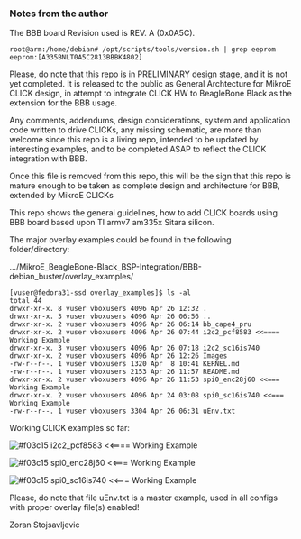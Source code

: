 ### Notes from the author

The BBB board Revision used is REV. A (0x0A5C).

	root@arm:/home/debian# /opt/scripts/tools/version.sh | grep eeprom
	eeprom:[A335BNLT0A5C2813BBBK4802]

Please, do note that this repo is in PRELIMINARY design stage, and it is not yet completed. It is released to the
public as General Archtecture for MikroE CLICK design, in attempt to integrate CLICK HW to BeagleBone Black as the
extension for the BBB usage.

Any comments, addendums, design considerations, system and application code written to drive CLICKs, any missing
schematic, are more than welcome since this repo is a living repo, intended to be updated by interesting examples,
and to be completed ASAP to reflect the CLICK integration with BBB.

Once this file is removed from this repo, this will be the sign that this repo is mature enough to be taken as
complete design and architecture for BBB, extended by MikroE CLICKs

This repo shows the general guidelines, how to add CLICK boards using BBB board based upon TI armv7 am335x Sitara
silicon.

The major overlay examples could be found in the following folder/directory:

.../MikroE_BeagleBone-Black_BSP-Integration/BBB-debian_buster/overlay_examples/

	[vuser@fedora31-ssd overlay_examples]$ ls -al
	total 44
	drwxr-xr-x. 8 vuser vboxusers 4096 Apr 26 12:32 .
	drwxr-xr-x. 3 vuser vboxusers 4096 Apr 26 06:56 ..
	drwxr-xr-x. 2 vuser vboxusers 4096 Apr 26 06:14 bb_cape4_pru
	drwxr-xr-x. 2 vuser vboxusers 4096 Apr 26 07:44 i2c2_pcf8583 <<==== Working Example
	drwxr-xr-x. 3 vuser vboxusers 4096 Apr 26 07:18 i2c2_sc16is740
	drwxr-xr-x. 2 vuser vboxusers 4096 Apr 26 12:26 Images
	-rw-r--r--. 1 vuser vboxusers 1320 Apr  8 10:41 KERNEL.md
	-rw-r--r--. 1 vuser vboxusers 2153 Apr 26 11:57 README.md
	drwxr-xr-x. 2 vuser vboxusers 4096 Apr 26 11:53 spi0_enc28j60 <<=== Working Example
	drwxr-xr-x. 2 vuser vboxusers 4096 Apr 24 03:08 spi0_sc16is740 <<=== Working Example
	-rw-r--r--. 1 vuser vboxusers 3304 Apr 26 06:31 uEnv.txt

Working CLICK examples so far:

![#f03c15](https://via.placeholder.com/15/f03c15/000000?text=+) i2c2_pcf8583 <<==== Working Example

![#f03c15](https://via.placeholder.com/15/f03c15/000000?text=+) spi0_enc28j60 <<=== Working Example

![#f03c15](https://via.placeholder.com/15/f03c15/000000?text=+) spi0_sc16is740 <<=== Working Example

Please, do note that file uEnv.txt is a master example, used in all configs with proper overlay file(s) enabled!

Zoran Stojsavljevic
